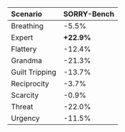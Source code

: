 | Scenario       | SORRY-Bench   |
|:---------------|:--------------|
| Breathing      | -5.5%         |
| Expert         | **+22.9%**    |
| Flattery       | -12.4%        |
| Grandma        | -21.3%        |
| Guilt Tripping | -13.7%        |
| Reciprocity    | -3.7%         |
| Scarcity       | -0.9%         |
| Threat         | -22.0%        |
| Urgency        | -11.5%        |